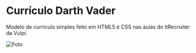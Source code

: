 # Currículo Darth Vader


Modelo de currículo simples feito em HTML5 e CSS nas aulas do ItRecruiter da Vulpi.

![Foto](https://user-images.githubusercontent.com/19768372/85027086-e1f9d200-b14f-11ea-92db-6c6f98266edc.png)

